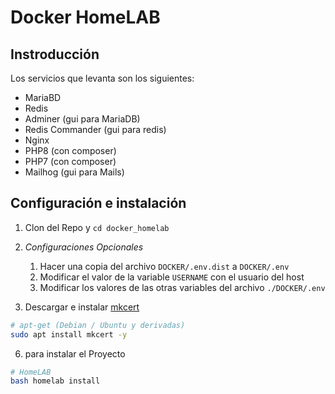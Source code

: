 # Docker HomeLAB

## Instroducción

Los servicios que levanta son los siguientes:
- MariaBD
- Redis
- Adminer (gui para MariaDB)
- Redis Commander (gui para redis)
- Nginx
- PHP8 (con composer)
- PHP7 (con composer)
- Mailhog (gui para Mails)

## Configuración e instalación

  1. Clon del Repo y `cd docker_homelab`
  2.  *Configuraciones Opcionales*
      1. Hacer una copia del archivo `DOCKER/.env.dist` a `DOCKER/.env`
      2. Modificar el valor de la variable `USERNAME` con el usuario del host
      3. Modificar los valores de las otras variables del archivo `./DOCKER/.env`
      
  3. Descargar e instalar [mkcert](https://github.com/FiloSottile/mkcert)

```sh
# apt-get (Debian / Ubuntu y derivadas)
sudo apt install mkcert -y
```
  6. para instalar el Proyecto 

```sh
# HomeLAB
bash homelab install
```